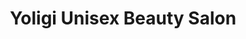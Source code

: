 ---
title: "Yoligi Unisex Beauty Salon"
url: /hempstead/yoligi-unisex-beauty-salon/
shop: hairdresser
---